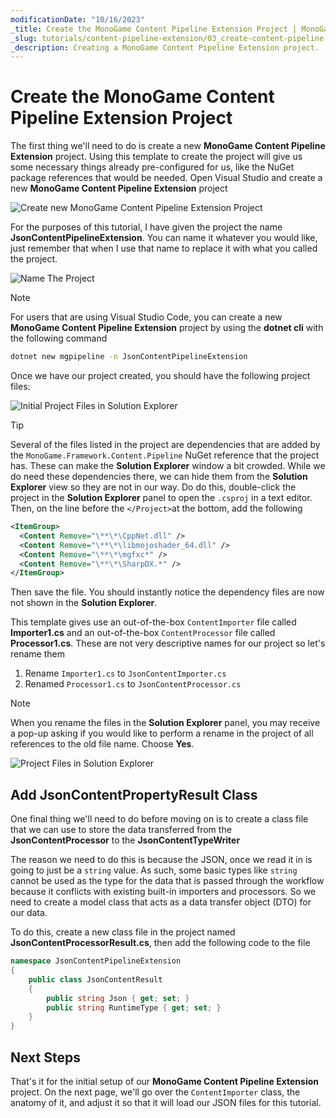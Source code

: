 ```yaml
---
modificationDate: "10/16/2023"
_title: Create the MonoGame Content Pipeline Extension Project | MonoGame Content Pipeline Extension Tutorial Series
_slug: tutorials/content-pipeline-extension/03_create-content-pipeline-extension-project
_description: Creating a MonoGame Content Pipeline Extension project.
---
```


# Create the MonoGame Content Pipeline Extension Project
The first thing we'll need to do is create a new **MonoGame Content Pipeline Extension** project.  Using this template to create the project will give us some necessary things already pre-configured for us, like the NuGet package references that would be needed.  Open Visual Studio and create a new **MonoGame Content Pipeline Extension** project

![Create new MonoGame Content Pipeline Extension Project](~/images/tutorials/monogame-tutorials/content-pipeline-extension/create-new-project.png)

For the purposes of this tutorial, I have given the project the name **JsonContentPipelineExtension**. You can name it whatever you would like, just remember that when I use that name to replace it with what you called the project.

![Name The Project](~/images/tutorials/monogame-tutorials/content-pipeline-extension/name-extension-project.png)

> [!NOTE]
> For users that are using Visual Studio Code, you can create a new **MonoGame Content Pipeline Extension** project by using the **dotnet cli** with the following command
> ```sh
> dotnet new mgpipeline -n JsonContentPipelineExtension
> ```

Once we have our project created, you should have the following project files:

![Initial Project Files in Solution Explorer](~/images/tutorials/monogame-tutorials/content-pipeline-extension/solution-explorer-dirty.png)

> [!TIP]
> Several of the files listed in the project are dependencies that are added by the `MonoGame.Framework.Content.Pipeline` NuGet reference that the project has.  These can make the **Solution Explorer** window a bit crowded.  While we do need these dependencies there, we can hide them from the **Solution Explorer** view so they are not in our way.  Do do this, double-click the project in the **Solution Explorer** panel to open the `.csproj` in a text editor. Then, on the line before the `</Project>`at the bottom, add the following
> ```xml
> <ItemGroup>
>   <Content Remove="\**\*\CppNet.dll" />
>   <Content Remove="\**\*\libmojoshader_64.dll" />
>   <Content Remove="\**\*\mgfxc*" />
>   <Content Remove="\**\*\SharpDX.*" />
> </ItemGroup>
> ```
> Then save the file.  You should instantly notice the dependency files are now not shown in the **Solution Explorer**.

This template gives use an out-of-the-box `ContentImporter` file called **Importer1.cs** and an out-of-the-box `ContentProcessor` file called **Processor1.cs**.  These are not very descriptive names for our project so let's rename them

1. Rename `Importer1.cs` to `JsonContentImporter.cs`
2. Renamed `Processor1.cs` to `JsonContentProcessor.cs`

> [!NOTE]
> When you rename the files in the **Solution Explorer** panel, you may receive a pop-up asking if you would like to perform a rename in the project of all references to the old file name.  Choose **Yes**.

![Project Files in Solution Explorer](~/images/tutorials/monogame-tutorials/content-pipeline-extension/solution-explorer-clean.png)

## Add JsonContentPropertyResult Class
One final thing we'll need to do before moving on is to create a class file that we can use to store the data transferred from the **JsonContentProcessor** to the **JsonContentTypeWriter**

The reason we need to do this is because the JSON, once we read it in is going to just be a `string` value.  As such, some basic types like `string` cannot be used as the type for the data that is passed through the workflow because it conflicts with existing built-in importers and processors.  So we need to create a model class that acts as a data transfer object (DTO) for our data.

To do this, create a new class file in the project named **JsonContentProcessorResult.cs**, then add the following code to the file

```cs
namespace JsonContentPipelineExtension
{
    public class JsonContentResult
    {
        public string Json { get; set; }
        public string RuntimeType { get; set; }
    }
}
```

## Next Steps
That's it for the initial setup of our **MonoGame Content Pipeline Extension** project.  On the next page, we'll go over the `ContentImporter` class, the anatomy of it, and adjust it so that it will load our JSON files for this tutorial.
